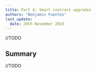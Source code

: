 ```yaml
---
title: Part 4: Smart contract upgrades
authors: "Benjamin Fuentes"
last_update:
  date: 29th November 2023
---
```


//TODO

## Summary

//TODO
